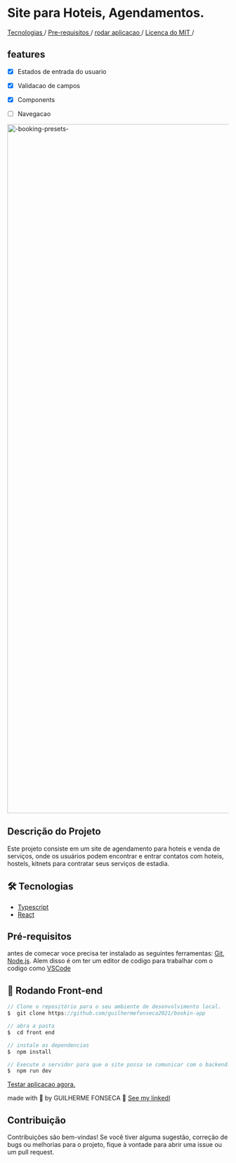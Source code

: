 # Site para Hoteis, Agendamentos.

<a style="text-align: center">   
  <a href="#🛠️-tecnologias"> Tecnologias </a> / 
  <a href="#pré-requisitos"> Pre-requisitos </a> / 
  <a href="#🎲-rodando-front-end"> rodar aplicacao </a> / 
  <a href="#contribuição"> Licenca do MIT </a> / 
</p>

## features

* [x] Estados de entrada do usuario
* [x] Validacao de campos
* [x] Components
* [ ] Navegacao


<img width="1567" alt="-booking-presets-" src="https://github.com/Guilhermefonseca2021/Kafene/assets/92196697/a3558e6c-2081-46b7-b25b-2c0785fc24be">

## Descrição do Projeto

Este projeto consiste em um site de agendamento para hoteis e venda de serviços, onde os usuários podem encontrar e entrar contatos com hoteis, hostels, kitnets para contratar seus serviços de estadia.


## 🛠️ Tecnologias 
- [Typescript](https://www.typescriptlang.org/)
- [React](https://pt-br.react.org/)
<!-- - [Node.js](https://nodejs.org/en/) -->
<!-- - [Prisma](https://www.prisma.io/) -->

## Pré-requisitos

antes de comecar voce precisa ter instalado as seguintes ferramentas: [Git](https://git-scm.com), [Node.js](https://nodejs.org/en/). Alem disso é om ter um editor de codigo para trabalhar com o codigo como [VSCode](https://code.visualstudio.com/)

## 🎲 Rodando Front-end
```js
// Clone o repositório para o seu ambiente de desenvolvimento local.
$  git clone https://github.com/guilhermefonseca2021/bookin-app

// abra a pasta
$  cd front end

// instale as dependencias
$  npm install

// Execute o servidor para que o site possa se comunicar com o backend.
$  npm run dev
```

<a href="">Testar aplicacao agora. </a>

made with 💜 by GUILHERME FONSECA 👋 [See my linkedI]()

## Contribuição
Contribuições são bem-vindas! Se você tiver alguma sugestão, correção de bugs ou melhorias para o projeto, fique à vontade para abrir uma issue ou um pull request.
